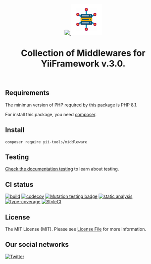 <p align="center">
    <a href="https://github.com/yii-tools/middleware" target="_blank">
        <img src="https://avatars.githubusercontent.com/u/121752654?s=200&v=4" height="100px">
        <img src="https://raw.githubusercontent.com/yii-tools/middleware/main/docs/middleware.png" height="100px">
    </a>
    <h1 align="center">Collection of Middlewares for YiiFramework v.3.0.</h1>
    <br>
</p>

## Requirements

The minimun version of PHP required by this package is PHP 8.1.

For install this package, you need [composer](https://getcomposer.org/).

## Install

```shell
composer require yii-tools/middleware
```

## Testing

[Check the documentation testing](/docs/testing.md) to learn about testing.

## CI status

[![build](https://github.com/yii-tools/middleware/actions/workflows/build.yml/badge.svg)](https://github.com/yii-tools/middleware/actions/workflows/build.yml)
[![codecov](https://codecov.io/gh/yii-tools/middleware/branch/main/graph/badge.svg?token=MF0XUGVLYC)](https://codecov.io/gh/yii-tools/middleware)
[![Mutation testing badge](https://img.shields.io/endpoint?style=flat&url=https%3A%2F%2Fbadge-api.stryker-mutator.io%2Fgithub.com%2Fyii-tools%2Fmiddleware%2Fmain)](https://dashboard.stryker-mutator.io/reports/github.com/yii-tools/middleware/main)
[![static analysis](https://github.com/yii-tools/middleware/actions/workflows/static.yml/badge.svg)](https://github.com/yii-tools/middleware/actions/workflows/static.yml)
[![type-coverage](https://shepherd.dev/github/yii-tools/middleware/coverage.svg)](https://shepherd.dev/github/yii-tools/middleware)
[![StyleCI](https://github.styleci.io/repos/620894851/shield?branch=main)](https://github.styleci.io/repos/620894851?branch=main)

## License

The MIT License (MIT). Please see [License File](LICENSE.md) for more information.

## Our social networks

[![Twitter](https://img.shields.io/badge/twitter-follow-1DA1F2?logo=twitter&logoColor=1DA1F2&labelColor=555555?style=flat)](https://twitter.com/Terabytesoftw)

